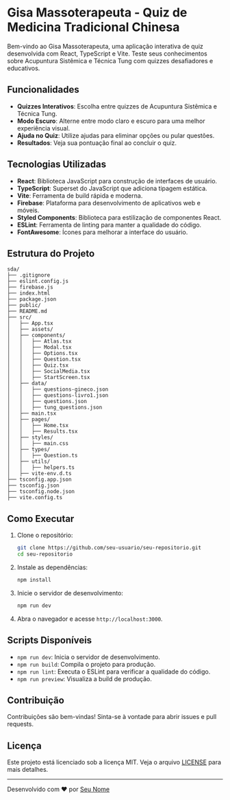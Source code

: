# Gisa Massoterapeuta - Quiz de Medicina Tradicional Chinesa

Bem-vindo ao Gisa Massoterapeuta, uma aplicação interativa de quiz desenvolvida com React, TypeScript e Vite. Teste seus conhecimentos sobre Acupuntura Sistêmica e Técnica Tung com quizzes desafiadores e educativos.

## Funcionalidades

- **Quizzes Interativos**: Escolha entre quizzes de Acupuntura Sistêmica e Técnica Tung.
- **Modo Escuro**: Alterne entre modo claro e escuro para uma melhor experiência visual.
- **Ajuda no Quiz**: Utilize ajudas para eliminar opções ou pular questões.
- **Resultados**: Veja sua pontuação final ao concluir o quiz.

## Tecnologias Utilizadas

- **React**: Biblioteca JavaScript para construção de interfaces de usuário.
- **TypeScript**: Superset do JavaScript que adiciona tipagem estática.
- **Vite**: Ferramenta de build rápida e moderna.
- **Firebase**: Plataforma para desenvolvimento de aplicativos web e móveis.
- **Styled Components**: Biblioteca para estilização de componentes React.
- **ESLint**: Ferramenta de linting para manter a qualidade do código.
- **FontAwesome**: Ícones para melhorar a interface do usuário.

## Estrutura do Projeto

```
sda/
├── .gitignore
├── eslint.config.js
├── firebase.js
├── index.html
├── package.json
├── public/
├── README.md
├── src/
│   ├── App.tsx
│   ├── assets/
│   ├── components/
│   │   ├── Atlas.tsx
│   │   ├── Modal.tsx
│   │   ├── Options.tsx
│   │   ├── Question.tsx
│   │   ├── Quiz.tsx
│   │   ├── SocialMedia.tsx
│   │   ├── StartScreen.tsx
│   ├── data/
│   │   ├── questions-gineco.json
│   │   ├── questions-livro1.json
│   │   ├── questions.json
│   │   ├── tung_questions.json
│   ├── main.tsx
│   ├── pages/
│   │   ├── Home.tsx
│   │   ├── Results.tsx
│   ├── styles/
│   │   ├── main.css
│   ├── types/
│   │   ├── Question.ts
│   ├── utils/
│   │   ├── helpers.ts
│   ├── vite-env.d.ts
├── tsconfig.app.json
├── tsconfig.json
├── tsconfig.node.json
├── vite.config.ts
```

## Como Executar

1. Clone o repositório:
   ```sh
   git clone https://github.com/seu-usuario/seu-repositorio.git
   cd seu-repositorio
   ```

2. Instale as dependências:
   ```sh
   npm install
   ```

3. Inicie o servidor de desenvolvimento:
   ```sh
   npm run dev
   ```

4. Abra o navegador e acesse `http://localhost:3000`.

## Scripts Disponíveis

- `npm run dev`: Inicia o servidor de desenvolvimento.
- `npm run build`: Compila o projeto para produção.
- `npm run lint`: Executa o ESLint para verificar a qualidade do código.
- `npm run preview`: Visualiza a build de produção.

## Contribuição

Contribuições são bem-vindas! Sinta-se à vontade para abrir issues e pull requests.

## Licença

Este projeto está licenciado sob a licença MIT. Veja o arquivo [LICENSE](LICENSE) para mais detalhes.

---

Desenvolvido com ❤️ por [Seu Nome](https://github.com/seu-usuario)
